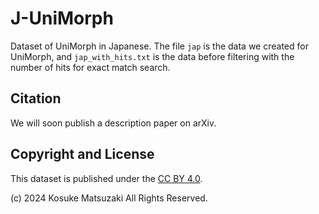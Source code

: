 # J-UniMorph

Dataset of UniMorph in Japanese.
The file `jap` is the data we created for UniMorph, and `jap_with_hits.txt` is the data before filtering with the number of hits for exact match search.


## Citation

We will soon publish a description paper on arXiv.

<!--
```latex
@article{matsuzaki2024junimorph,
    ...
}
```
-->

## Copyright and License

This dataset is published under the [CC BY 4.0](https://creativecommons.org/licenses/by/4.0/).

(c) 2024 Kosuke Matsuzaki All Rights Reserved.
